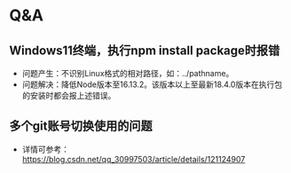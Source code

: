 # Q&A

## Windows11终端，执行npm install package时报错

- 问题产生：不识别Linux格式的相对路径，如：../pathname。
- 问题解决：降低Node版本至16.13.2。该版本以上至最新18.4.0版本在执行包的安装时都会报上述错误。

## 多个git账号切换使用的问题

- 详情可参考：<https://blog.csdn.net/qq_30997503/article/details/121124907>
